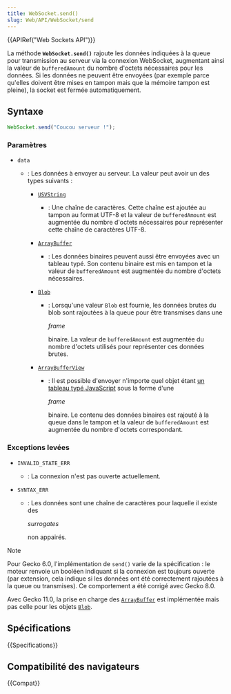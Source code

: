 ```yaml
---
title: WebSocket.send()
slug: Web/API/WebSocket/send
---
```


{{APIRef("Web Sockets API")}}

La méthode **`WebSocket.send()`** rajoute les données indiquées à la queue pour transmission au serveur via la connexion WebSocket, augmentant ainsi la valeur de `bufferedAmount` du nombre d'octets nécessaires pour les données. Si les données ne peuvent être envoyées (par exemple parce qu'elles doivent être mises en tampon mais que la mémoire tampon est pleine), la socket est fermée automatiquement.

## Syntaxe

```js
WebSocket.send("Coucou serveur !");
```

### Paramètres

- `data`

  - : Les données à envoyer au serveur. La valeur peut avoir un des types suivants :

    - [`USVString`](/fr/docs/Web/API/USVString)
      - : Une chaîne de caractères. Cette chaîne est ajoutée au tampon au format UTF-8 et la valeur de `bufferedAmount` est augmentée du nombre d'octets nécessaires pour représenter cette chaîne de caractères UTF-8.
    - [`ArrayBuffer`](/fr/docs/Web/JavaScript/Reference/Global_Objects/ArrayBuffer)
      - : Les données binaires peuvent aussi être envoyées avec un tableau typé. Son contenu binaire est mis en tampon et la valeur de `bufferedAmount` est augmentée du nombre d'octets nécessaires.
    - [`Blob`](/fr/docs/Web/API/Blob)

      - : Lorsqu'une valeur `Blob` est fournie, les données brutes du blob sont rajoutées à la queue pour être transmises dans une

        <i lang="en">frame</i>

        binaire. La valeur de `bufferedAmount` est augmentée du nombre d'octets utilisés pour représenter ces données brutes.

    - [`ArrayBufferView`](/fr/docs/Web/API/ArrayBufferView)

      - : Il est possible d'envoyer n'importe quel objet étant [un tableau typé JavaScript](/fr/docs/Web/JavaScript/Typed_arrays) sous la forme d'une

        <i lang="en">frame</i>

        binaire. Le contenu des données binaires est rajouté à la queue dans le tampon et la valeur de `bufferedAmount` est augmentée du nombre d'octets correspondant.

### Exceptions levées

- `INVALID_STATE_ERR`
  - : La connexion n'est pas ouverte actuellement.
- `SYNTAX_ERR`

  - : Les données sont une chaîne de caractères pour laquelle il existe des

    <i lang="en">surrogates</i>

    non appairés.

> [!NOTE]
> Pour Gecko 6.0, l'implémentation de `send()` varie de la spécification : le moteur renvoie un booléen indiquant si la connexion est toujours ouverte (par extension, cela indique si les données ont été correctement rajoutées à la queue ou transmises). Ce comportement a été corrigé avec Gecko 8.0.
>
> Avec Gecko 11.0, la prise en charge des [`ArrayBuffer`](/fr/docs/Web/JavaScript/Reference/Global_Objects/ArrayBuffer) est implémentée mais pas celle pour les objets [`Blob`](/fr/docs/Web/API/Blob).

## Spécifications

{{Specifications}}

## Compatibilité des navigateurs

{{Compat}}
